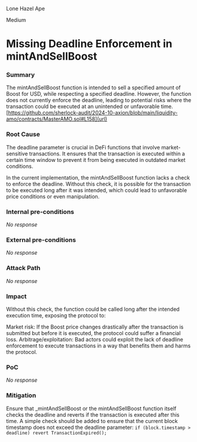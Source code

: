 Lone Hazel Ape

Medium

# Missing Deadline Enforcement in mintAndSellBoost

### Summary

The mintAndSellBoost function is intended to sell a specified amount of Boost for USD, while respecting a specified deadline. However, the function does not currently enforce the deadline, leading to potential risks where the transaction could be executed at an unintended or unfavorable time.
[https://github.com/sherlock-audit/2024-10-axion/blob/main/liquidity-amo/contracts/MasterAMO.sol#L158](url)

### Root Cause

The deadline parameter is crucial in DeFi functions that involve market-sensitive transactions. It ensures that the transaction is executed within a certain time window to prevent it from being executed in outdated market conditions.

In the current implementation, the mintAndSellBoost function lacks a check to enforce the deadline. Without this check, it is possible for the transaction to be executed long after it was intended, which could lead to unfavorable price conditions or even manipulation.

### Internal pre-conditions

_No response_

### External pre-conditions

_No response_

### Attack Path

_No response_

### Impact

Without this check, the function could be called long after the intended execution time, exposing the protocol to:

Market risk: If the Boost price changes drastically after the transaction is submitted but before it is executed, the protocol could suffer a financial loss.
Arbitrage/exploitation: Bad actors could exploit the lack of deadline enforcement to execute transactions in a way that benefits them and harms the protocol.

### PoC

_No response_

### Mitigation

Ensure that _mintAndSellBoost or the mintAndSellBoost function itself checks the deadline and reverts if the transaction is executed after this time.
A simple check should be added to ensure that the current block timestamp does not exceed the deadline parameter:
`if (block.timestamp > deadline) revert TransactionExpired();
`
